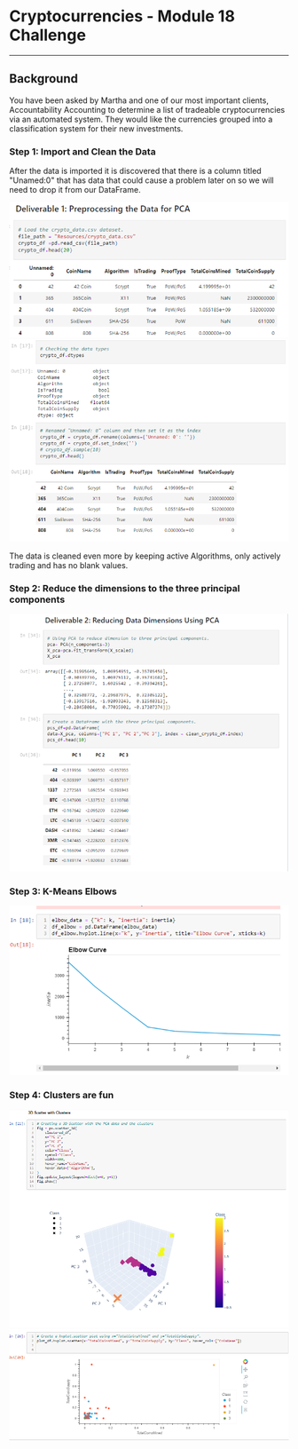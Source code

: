 # Cryptocurrencies - Module 18 Challenge
---
## Background
You have been asked by Martha and one of our most important clients, Accountability Accounting to determine a list of tradeable cryptocurrencies via an automated system.  They would like the currencies grouped into a classification system for their new investments.

### Step 1: Import and Clean the Data
  
After the data is imported it is discovered that there is a column titled "Unamed:0" that has data that could cause a problem later on so we will need to drop it from our DataFrame.
  
![data_imput.png](https://github.com/Normanfamdamly/Cryptocurrencies/blob/main/Images/data_input.png)
![data_clean.png](https://github.com/Normanfamdamly/Cryptocurrencies/blob/main/Images/data_clean.png)

The data is cleaned even more by keeping active Algorithms, only actively trading and has no blank values.

### Step 2: Reduce the dimensions to the three principal components

![PCA.png](https://github.com/Normanfamdamly/Cryptocurrencies/blob/main/Images/PCA.png)

### Step 3: K-Means Elbows

![Elbow_Curve.png](https://github.com/Normanfamdamly/Cryptocurrencies/blob/main/Images/Elbow_Curve.png)

### Step 4: Clusters are fun

![3D_scatterclusters.png](https://github.com/Normanfamdamly/Cryptocurrencies/blob/main/Images/3D_scatterclusters.png)
![hvplot.png](https://github.com/Normanfamdamly/Cryptocurrencies/blob/main/Images/hvplot.png)
